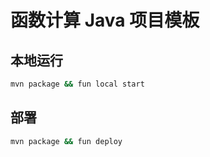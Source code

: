 # 函数计算 Java 项目模板

## 本地运行

```bash
mvn package && fun local start
```

## 部署

```bash
mvn package && fun deploy
```
